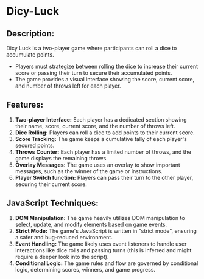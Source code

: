 # Dicy-Luck

## Description:

Dicy Luck is a two-player game where participants can roll a dice to accumulate points.

- Players must strategize between rolling the dice to increase their current score or passing their turn to secure their accumulated points.
- The game provides a visual interface showing the score, current score, and number of throws left for each player.

## Features:

1. **Two-player Interface:** Each player has a dedicated section showing their name, score, current score, and the number of throws left.
2. **Dice Rolling:** Players can roll a dice to add points to their current score.
3. **Score Tracking:** The game keeps a cumulative tally of each player's secured points.
4. **Throws Counter:** Each player has a limited number of throws, and the game displays the remaining throws.
5. **Overlay Messages:** The game uses an overlay to show important messages, such as the winner of the game or instructions.
6. **Player Switch function:** Players can pass their turn to the other player, securing their current score.

## JavaScript Techniques:

1. **DOM Manipulation:** The game heavily utilizes DOM manipulation to select, update, and modify elements based on game events.
2. **Strict Mode:** The game's JavaScript is written in "strict mode", ensuring a safer and bug-reduced environment.
3. **Event Handling:** The game likely uses event listeners to handle user interactions like dice rolls and passing turns (this is inferred and might require a deeper look into the script).
4. **Conditional Logic:** The game rules and flow are governed by conditional logic, determining scores, winners, and game progress.
